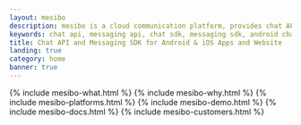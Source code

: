 ```yaml
---
layout: mesibo
description: mesibo is a cloud communication platform, provides chat API and messaging SDK to add chat, voice and video in Android & iOS apps and websites. It is Free for all!
keywords: chat api, messaging api, chat sdk, messaging sdk, android chat sdk, iOS chat sdk, chat api for android, chat api for ios, android chat api, ios chat api, android messaging sdk, ios messaging sdk, messaging sdk for android, messaging sdk for ios, chat api for websites, messaging sdk for websites
title: Chat API and Messaging SDK for Android & iOS Apps and Website
landing: true
category: home
banner: true
---
```


{% include mesibo-what.html %}
{% include mesibo-why.html %}
{% include mesibo-platforms.html %}
{% include mesibo-demo.html %}
{% include mesibo-docs.html %}
{% include mesibo-customers.html %}

